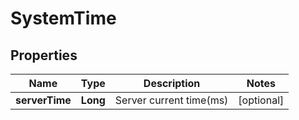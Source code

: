 

# SystemTime

## Properties

Name | Type | Description | Notes
------------ | ------------- | ------------- | -------------
**serverTime** | **Long** | Server current time(ms) |  [optional]



